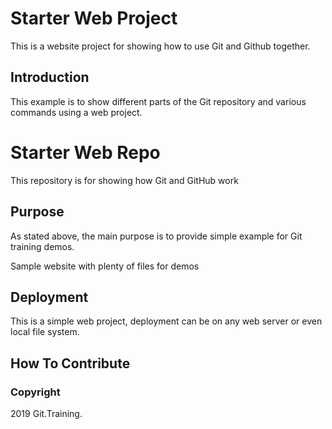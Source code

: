# Starter Web Project

This is a website project for showing how to use Git and Github together.

## Introduction

This example is to show different parts of the Git repository and various commands using a web project.

# Starter Web Repo

This repository is for showing how Git and GitHub work

## Purpose

As stated above, the main purpose is to provide simple example for Git training demos.

Sample website with plenty of files for demos

## Deployment

This is a simple web project, deployment can be on any web server or even local file system.

## How To Contribute

### Copyright

2019 Git.Training.